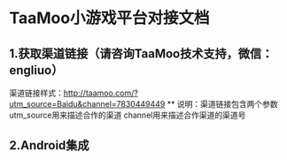 # TaaMoo小游戏平台对接文档

## 1.获取渠道链接（请咨询TaaMoo技术支持，微信：engliuo）
渠道链接样式：http://taamoo.com/?utm_source=Baidu&channel=7830449449
** 说明：渠道链接包含两个参数
utm_source用来描述合作的渠道
channel用来描述合作渠道的渠道号

## 2.Android集成
